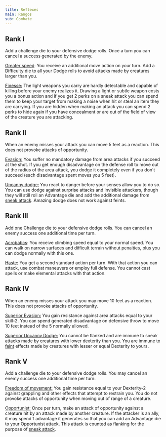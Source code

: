 ```yaml
---
title: Reflexes
main: Rangos
sub: Combate
---
```


## Rank I

Add a challenge die to your defensive dodge rolls. Once a turn you can cancel a success generated by the enemy.

<u>Greater speed</u>: You receive an additional move action on your turn. Add a Difficulty die to all your Dodge rolls to avoid attacks made by creatures larger than you. 

<u>Finesse:</u> The light weapons you carry are hardly detectable and capable of killing before your enemy realizes it. Drawing a light or subtle weapon costs you a bonus action and if you get 2 perks on a sneak attack you can spend them to keep your target from making a noise when hit or steal an item they are carrying. If you are hidden when making an attack you can spend 2 perks to hide again if you have concealment or are out of the field of view of the creature you are attacking.

## Rank II

When an enemy misses your attack you can move 5 feet as a reaction. This does not provoke attacks of opportunity.

<u>Evasion:</u> You suffer no mandatory damage from area attacks if you succeed at the shot. If you get enough disadvantage on the defense roll to move out of the radius of the area attack, you dodge it completely even if you don't succeed (each disadvantage spent moves you 5 feet).

<u>Uncanny dodge:</u> You react to danger before your senses allow you to do so. You can use dodge against surprise attacks and invisible attackers, though they will still roll an Advantage die and add the additional damage from [sneak attack](https://raldamain.com/rules/Rangos/Armas/filos%20perforantes.html#rango-i). Amazing dodge does not work against feints.

## Rank III

Add one Challenge die to your defensive dodge rolls. You can cancel an enemy success one additional time per turn.

<u>Acrobatics</u>: You receive climbing speed equal to your normal speed. You can walk on narrow surfaces and difficult terrain without penalties, plus you can dodge normally with this one.

<u>Haste:</u> You get a second standard action per turn. With that action you can attack, use combat maneuvers or employ full defense. You cannot cast spells or make elemental attacks with that action.

## Rank IV

When an enemy misses your attack you may move 10 feet as a reaction. This does not provoke attacks of opportunity.

<u>Superior Evasion:</u> You gain resistance against area attacks equal to your skill-2. You can spend generated disadvantage on defensive throw to move 10 feet instead of the 5 normally allowed.

<u>Superior Uncanny Dodge:</u> You cannot be flanked and are immune to sneak attacks made by creatures with lower dexterity than you. You are immune to [feint](https://raldamain.com/rules/Rangos/Armas/filos%20perforantes.html#rango-ii) effects made by creatures with lesser or equal Dexterity to yours.

## Rank V

Add a challenge die to your defensive dodge rolls. You may cancel an enemy success one additional time per turn.

<u>Freedom of movement:</u> You gain resistance equal to your Dexterity-2 against grappling and other effects that attempt to restrain you. You do not provoke attacks of opportunity when moving out of range of a creature.

<u>Opportunist:</u> Once per turn, make an attack of opportunity against a creature hit by an attack made by another creature. If the attacker is an ally, it may spend 1 advantage it generates so that you can add an Advantage die to your Opportunist attack. This attack is counted as flanking for the purpose of [sneak attack](https://raldamain.com/rules/Rangos/Armas/filos%20perforantes.html#rango-i).